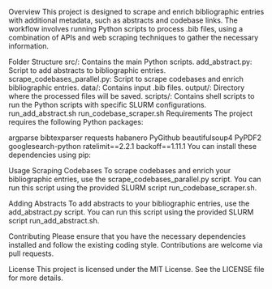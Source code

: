 Overview
This project is designed to scrape and enrich bibliographic entries with additional metadata, such as abstracts and codebase links. The workflow involves running Python scripts to process .bib files, using a combination of APIs and web scraping techniques to gather the necessary information.

Folder Structure
src/: Contains the main Python scripts.
add_abstract.py: Script to add abstracts to bibliographic entries.
scrape_codebases_parallel.py: Script to scrape codebases and enrich bibliographic entries.
data/: Contains input .bib files.
output/: Directory where the processed files will be saved.
scripts/: Contains shell scripts to run the Python scripts with specific SLURM configurations.
run_add_abstract.sh
run_codebase_scraper.sh
Requirements
The project requires the following Python packages:

argparse
bibtexparser
requests
habanero
PyGithub
beautifulsoup4
PyPDF2
googlesearch-python
ratelimit==2.2.1
backoff==1.11.1
You can install these dependencies using pip:

Usage
Scraping Codebases
To scrape codebases and enrich your bibliographic entries, use the scrape_codebases_parallel.py script. You can run this script using the provided SLURM script run_codebase_scraper.sh.

Adding Abstracts
To add abstracts to your bibliographic entries, use the add_abstract.py script. You can run this script using the provided SLURM script run_add_abstract.sh.

Contributing
Please ensure that you have the necessary dependencies installed and follow the existing coding style. Contributions are welcome via pull requests.

License
This project is licensed under the MIT License. See the LICENSE file for more details.